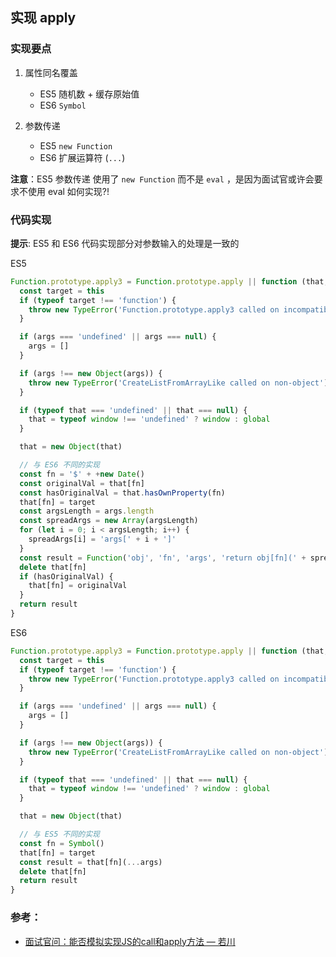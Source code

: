 ## 实现 apply

### 实现要点

  1. 属性同名覆盖

     - ES5 随机数 + 缓存原始值
     - ES6 `Symbol`

  2. 参数传递

     - ES5 `new Function`
     - ES6 扩展运算符 (`...`)

**注意**：ES5 参数传递 使用了 `new Function` 而不是 `eval` ，是因为面试官或许会要求不使用 eval 如何实现?!

### 代码实现

**提示**: ES5 和 ES6 代码实现部分对参数输入的处理是一致的

ES5 

```javascript
Function.prototype.apply3 = Function.prototype.apply || function (that, args) {
  const target = this
  if (typeof target !== 'function') {
    throw new TypeError('Function.prototype.apply3 called on incompatible ' + target)
  }

  if (args === 'undefined' || args === null) {
    args = []
  }

  if (args !== new Object(args)) {
    throw new TypeError('CreateListFromArrayLike called on non-object')
  }

  if (typeof that === 'undefined' || that === null) {
    that = typeof window !== 'undefined' ? window : global
  }

  that = new Object(that)

  // 与 ES6 不同的实现
  const fn = '$' + +new Date()
  const originalVal = that[fn]
  const hasOriginalVal = that.hasOwnProperty(fn)
  that[fn] = target
  const argsLength = args.length
  const spreadArgs = new Array(argsLength)
  for (let i = 0; i < argsLength; i++) {
    spreadArgs[i] = 'args[' + i + ']'
  }
  const result = Function('obj', 'fn', 'args', 'return obj[fn](' + spreadArgs.join(',') + ')')(that, fn, args)
  delete that[fn]
  if (hasOriginalVal) {
    that[fn] = originalVal
  }
  return result
}
```

ES6

```javascript
Function.prototype.apply3 = Function.prototype.apply || function (that, args) {
  const target = this
  if (typeof target !== 'function') {
    throw new TypeError('Function.prototype.apply3 called on incompatible ' + target)
  }

  if (args === 'undefined' || args === null) {
    args = []
  }

  if (args !== new Object(args)) {
    throw new TypeError('CreateListFromArrayLike called on non-object')
  }

  if (typeof that === 'undefined' || that === null) {
    that = typeof window !== 'undefined' ? window : global
  }

  that = new Object(that)

  // 与 ES5 不同的实现
  const fn = Symbol()
  that[fn] = target
  const result = that[fn](...args)
  delete that[fn]
  return result
}
```

### 参考：  

- [面试官问：能否模拟实现JS的call和apply方法 — 若川](https://juejin.cn/post/6844903728147857415)
